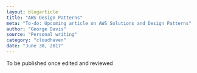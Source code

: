 ```yaml
---
layout: blogarticle
title: "AWS Design Patterns"
meta: "To-do: Upcoming article on AWS Solutions and Design Patterns"
author: "George Davis"
source: "Personal writing"
category: "cloudhaven"
date: "June 30, 2017"
---
```


To be published once edited and reviewed